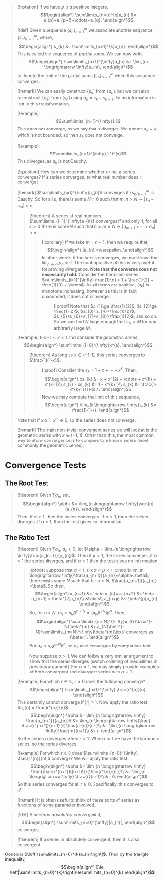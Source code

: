 >[!notation]
>If we have $p\le q$ positive integers,
>$$\begin{align*}
>\sum\limits_{n=p}^{q}a_{n} &= a_{p}+a_{p+1}+\cdots+a_{q}.
>\end{align*}$$

>[!def]
>Given a sequence $\left\{a_{n}\right\}_{n=1}^{\infty}$ we associate another sequence $\left\{s_{n}\right\}_{n=1}^\infty$, where,
>$$\begin{align*}
>s_{k} &= \sum\limits_{n=1}^{k}a_{n}.
>\end{align*}$$
>This is called the sequence of *partial sums*.
>We can now write,
>$$\begin{align*}
>\sum\limits_{n=1}^{\infty}a_{n} &= \lim_{m \longrightarrow \infty}s_{m},
>\end{align*}$$
>to denote the limit of the partial sums $\left\{s_{n}\right\}_{n=1}^{\infty}$ when this sequence converges.

>[!remark]
>We can easily construct $\left\{s_{n}\right\}$ from $\left\{a_{n}\right\}$, but we can also reconstruct $\left\{a_{n}\right\}$ from $\left\{s_{n}\right\}$ using $a_{k} = s_{k} - s_{k-1}$. So no information is lost in this transformation.

>[!example]
>$$\sum\limits_{n=1}^{\infty}1.$$
>This does not converge, so we say that it *diverges*.
>We denote $s_{k} = k$, which is not bounded, so then $s_{k}$ does not converge.

>[!example]
>$$\sum\limits_{n=1}^{\infty}(-1)^{n}$$
>This diverges, as $s_{k}$ is not Cauchy.

>[!question]
>How can we determine whether or not a series converges?
>If a series converges, to what real number does it converge?

>[!remark]
>$\sum\limits_{i=1}^{\infty}a_{n}$ converges if $\left\{s_{k}\right\}_{k=1}^{\infty}$ is Cauchy.
>So for all $\varepsilon$, there is some $N>0$ such that $m,n>N \Rightarrow |s_{n}-s_{m}|<\varepsilon$.
>
>>[!theorem]
>>A series of real numbers $\sum\limits_{i=1}^{\infty}a_{n}$ converges if and only if, for all $\varepsilon>0$ there is some $N$ such that $n\ge m\ge N \Rightarrow |a_{m+1}+\cdots+a_{n}|<\varepsilon$.
>>>[!corollary]
>>>If we take $m=n-1$, then we require that,
>>>$$\begin{align*}
>>>|a_{n}|<\varepsilon.
>>>\end{align*}$$
>>>In other words, if the series converges, we must have that $\lim_{n \longrightarrow \infty}a_{n} = 0$.
>>>The contrapositive of this is very useful for proving divergence.
>>>**Note that the converse does not necessarily hold.**
>>>Consider the harmonic series, $\sum\limits_{i=1}^{\infty} \frac{1}{n} = 1 + \frac{1}{2} + \frac{1}{3} + \cdots$. As all terms are positive, $\left\{s_{k}\right\}$ is monotone increasing, however as this is in fact unbounded, it does not converge.
>>>>[!proof]
>>>>Note that $s_{1}\ge \frac{1}{2}$, $s_{2}\ge \frac{1}{2}$, $s_{3}+s_{4}>\frac{1}{2}$, $s_{5}+s_{6}+s_{7}+s_{8}>\frac{1}{2}$, and so on. So we can find $N$ large enough that $s_{N}>M$ for any arbitrarily large $M$.

>[!example]
>Fix $-1< x< 1$ and consider the *geometric series*,
>$$\begin{align*}
>\sum\limits_{i=0}^{\infty}x^{n}.
>\end{align*}$$
>>[!theorem]
>>As long as $x\in(-1,1)$, this series converges to $\frac{1}{1-x}$.
>>>[!proof]
>>>Consider the $s_{k} = 1 + x + \cdots + x^{k}$. Then,
>>>$$\begin{align*}
>>>xs_{k} &= x + x^{2} + \cdots + x^{k} + x^{k+1}\\
>>>s_{k} - xs_{k} &= 1 - x^{k+1}\\
>>>s_{k} &= \frac{1-x^{k+1}}{1-x}.\\
>>>\end{align*}$$
>>>Now we may compute the limit of this sequence,
>>>$$\begin{align*}
>>>\lim_{k \longrightarrow \infty}s_{k} &= \frac{1}{1-x}.
>>>\end{align*}$$
>
>
>Note that if $x\ge 1$, $x^{n}\not\longrightarrow 0$, so the series does not converge.
>

>[!remark]
>The main non-trivial convergent series we will look at is the geometric series with $x\in(-1,1)$.
>Other than this, the most common way to show convergence is to compare to a known series (most commonly the geometric series).

# Convergence Tests
## The Root Test
>[!theorem]
>Given $\sum\limits a_{n}$, set,
>$$\begin{align*}
>\alpha &= \lim_{n \longrightarrow \infty}\sqrt[n]{a_{n}}.
>\end{align*}$$
>Then, if $\alpha < 1$, then the series converges. If $\alpha>1$, then the series diverges. If $\alpha=1$, then the test gives no information.

## The Ratio Test
>[!theorem]
>Given $\sum\limits a_{n},\ a_{n}\ge 0$, let $\alpha = \lim_{n \longrightarrow \infty}\frac{a_{n+1}}{a_{n}}$. Then if $\alpha < 1$, the series converges, if $\alpha>1$ the series diverges, and if $\alpha=1$ then the test gives no information.
>> [!proof]
>> Suppose that $\alpha<1$. Fix $\alpha<\beta<1$. Since $\lim_{n \longrightarrow \infty}\frac{a_{n+1}}{a_{n}}=\alpha<\beta$, there exists some $N$ such that for $n>N$, $\frac{a_{n+1}}{a_{n}}<\beta$.
>> So then,
>> $$\begin{align*}
>> a_{n+1} &< \beta a_{n}\\
>> a_{n+2} &< \beta a_{n+1} < \beta^{2}a_{n}\\
>> &\vdots\\
>> a_{n+p} &< \beta^{p}a_{n}
>> \end{align*}$$
>> So, for $n>N$, $a_{n} < a_{N}\beta^{n-N} = (a_{N}\beta^{-N})\beta^{n}$. Then,
>> $$\begin{align*}
>> \sum\limits_{m=N}^{\infty}a_{N}\beta^{-N}\beta^{m} &= a_{N}\beta^{-N}\sum\limits_{m=N}^{\infty}\beta^{m}\text{ converges as }\beta<1.
>> \end{align*}$$
>> But $a_{n} < a_{N}\beta^{-N}\beta^{n}$, so $a_{n}$ also converges by comparison test.
>> 
>> Now suppose $\alpha>1$. We can follow a very similar argument to show that the series diverges (switch ordering of inequalities in previous argument).
>> For $\alpha=1$, we may simply provide examples of both convergent and divergent series with $\alpha=1$.

>[!example]
>For which $r\in \mathbb{R},\ r\ge 0$ does the following converge?
>$$\begin{align*}
>\sum\limits_{n=1}^{\infty} \frac{r^{n}}{n}.
>\end{align*}$$
>This certainly cannot converge if $|r|>1$.
>Now apply the ratio test.
>$a_{n} = \frac{r^{n}}{n}$.
>$$\begin{align*}
>\alpha &= \lim_{n \longrightarrow \infty} \frac{a_{n+1}}{a_{n}}\\
>&= \lim_{n \longrightarrow \infty}\frac{ \frac{r^{n+1}}{n+1} }{ \frac{r^{n}}{n} }\\
>&= \lim_{n \longrightarrow \infty}\frac{rn}{n+1}\\
>&= r.
>\end{align*}$$
>So the series converges when $r<1$. When $r=1$ we have the harmonic series, so the series diverges.

>[!example]
>For which $r\ge 0$ does $\sum\limits_{n=0}^{\infty} \frac{r^{n}}{n!}$ converge?
>We will apply the ratio test.
>$$\begin{align*}
>\alpha &= \lim_{n \longrightarrow \infty} \frac{\frac{r^{n+1}}{(n+1)!}}{\frac{r^{n}}{n!}}\\
&= \lim_{n \longrightarrow \infty} \frac{r}{n+1}\\
>&= 0.
>\end{align*}$$
>So this series converges for all $r\ge 0$.
>Specifically, this converges to $e^{r}$.

>[!remark]
>It is often useful to think of these sorts of series as functions of some parameter involved.

>[!def]
>A series is *absolutely convergent* if,
>$$\begin{align*}
>\sum\limits_{n=0}^{\infty}|a_{n}|,
>\end{align*}$$
>converges.

>[!theorem]
>If a series in absolutely convergent, then it is also convergent.

Consider $\left|\sum\limits_{n=0}^{k}a_{n}\right|$. Then by the triangle inequality,
$$\begin{align*}
0\le \left|\sum\limits_{n=0}^{k}\right|\le\sum\limits_{n=0}^{k}
\end{align*}$$